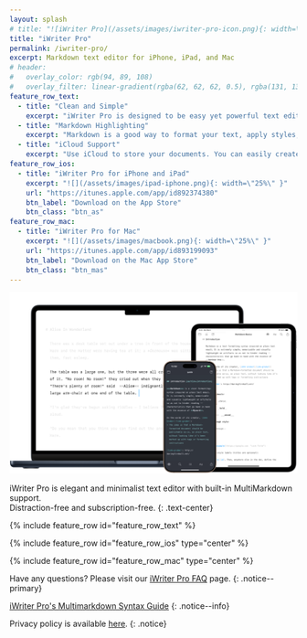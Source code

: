 ```yaml
---
layout: splash
# title: "![iWriter Pro](/assets/images/iwriter-pro-icon.png){: width=\"100px\" } iWriter Pro"
title: "iWriter Pro"
permalink: /iwriter-pro/
excerpt: Markdown text editor for iPhone, iPad, and Mac
# header:
#   overlay_color: rgb(94, 89, 108)
#   overlay_filter: linear-gradient(rgba(62, 62, 62, 0.5), rgba(131, 131, 131, 0.5))
feature_row_text:
  - title: "Clean and Simple"
    excerpt: "iWriter Pro is designed to be easy yet powerful text editing app. It provides distraction-free writing experience with a bunch of handy features."
  - title: "Markdown Highlighting"
    excerpt: "Markdown is a good way to format your text, apply styles, insert lists, and block quotes. iWriter Pro automatically highlights text as you type."
  - title: "iCloud Support"
    excerpt: "Use iCloud to store your documents. You can easily create, view, and edit your files on Mac, iPad, and iPhone devices."
feature_row_ios:
  - title: "iWriter Pro for iPhone and iPad"
    excerpt: "![](/assets/images/ipad-iphone.png){: width=\"25%\" }"
    url: "https://itunes.apple.com/app/id892374380"
    btn_label: "Download on the App Store"
    btn_class: "btn_as"
feature_row_mac:
  - title: "iWriter Pro for Mac"
    excerpt: "![](/assets/images/macbook.png){: width=\"25%\" }"
    url: "https://itunes.apple.com/app/id893199093"
    btn_label: "Download on the Mac App Store"
    btn_class: "btn_mas"
---
```


<link href="/assets/app-store-badges.css" rel="stylesheet" />

![iWriter Pro](/assets/images/apps/iwriter-pro-all-devices.png)

iWriter Pro is elegant and minimalist text editor with built-in MultiMarkdown support.\
Distraction-free and subscription-free.
{: .text-center}

{% include feature_row id="feature_row_text" %}

{% include feature_row id="feature_row_ios" type="center" %}

{% include feature_row id="feature_row_mac" type="center" %}

Have any questions? Please visit our [iWriter Pro FAQ](/iwriter-pro/iwriter-pro-faq/) page.
{: .notice--primary}

[iWriter Pro's Multimarkdown Syntax Guide](/iwriter-pro/mmd-syntax-guide/)
{: .notice--info}

Privacy policy is available [here](/privacy-policy/).
{: .notice}